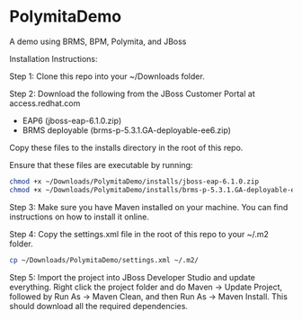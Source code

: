 PolymitaDemo
============

A demo using BRMS, BPM, Polymita, and JBoss

Installation Instructions:

Step 1: Clone this repo into your ~/Downloads folder. 

Step 2: Download the following from the JBoss Customer Portal at access.redhat.com

 * EAP6 (jboss-eap-6.1.0.zip)
 * BRMS deployable (brms-p-5.3.1.GA-deployable-ee6.zip)

Copy these files to the installs directory in the root of this repo.

Ensure that these files are executable by running:

```bash
chmod +x ~/Downloads/PolymitaDemo/installs/jboss-eap-6.1.0.zip
chmod +x ~/Downloads/PolymitaDemo/installs/brms-p-5.3.1.GA-deployable-ee6.zip
```

Step 3: Make sure you have Maven installed on your machine. You can find instructions on how to install it online.

Step 4: Copy the settings.xml file in the root of this repo to your ~/.m2 folder.

```bash
cp ~/Downloads/PolymitaDemo/settings.xml ~/.m2/
```

Step 5: Import the project into JBoss Developer Studio and update everything. Right click the project folder and do Maven -> Update Project, followed by Run As -> Maven Clean, and then Run As -> Maven Install. This should download all the required dependencies.
